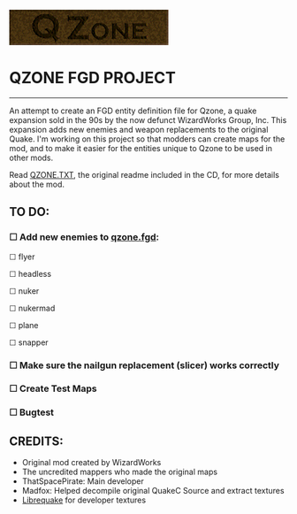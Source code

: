 ![alt text](media/qzone.png)

# QZONE FGD PROJECT
---

An attempt to create an FGD entity definition file for Qzone, a quake expansion sold in the 90s by the now defunct WizardWorks Group, Inc. This expansion adds new enemies and weapon replacements to the original Quake. I'm working on this project so that modders can create maps for the mod, and to make it easier for the entities unique to Qzone to be used in other mods.

Read [QZONE.TXT](QZONE.TXT), the original readme included in the CD, for more details about the mod.

## TO DO:
### ☐ Add new enemies to [qzone.fgd](qzone.fgd):
☐ flyer

☐ headless

☐ nuker

☐ nukermad

☐ plane

☐ snapper


### ☐ Make sure the nailgun replacement (slicer) works correctly
### ☐ Create Test Maps
### ☐ Bugtest

## CREDITS:
- Original mod created by WizardWorks
- The uncredited mappers who made the original maps
- ThatSpacePirate: Main developer
- Madfox: Helped decompile original QuakeC Source and extract textures
- [Librequake](https://github.com/lavenderdotpet/LibreQuake) for developer textures